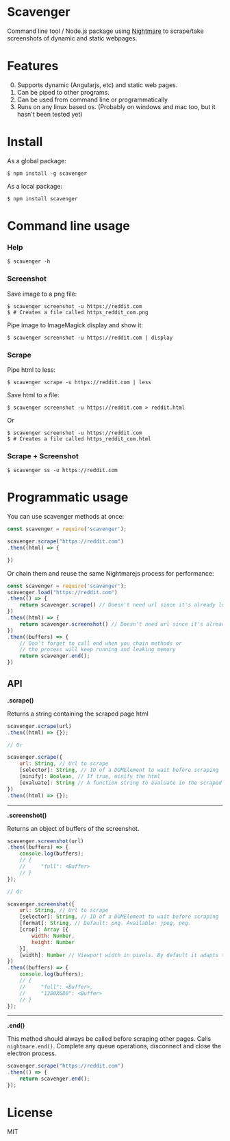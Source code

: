 # Scavenger

Command line tool / Node.js package using [Nightmare](http://www.nightmarejs.org/) to scrape/take screenshots of dynamic and static webpages.

# Features

0. Supports dynamic (Angularjs, etc) and static web pages.
0. Can be piped to other programs.
0. Can be used from command line or programmatically
0. Runs on any linux based os. (Probably on windows and mac too, but it hasn't been tested yet)

# Install

As a global package:
```shell
$ npm install -g scavenger
```
As a local package:
```shell
$ npm install scavenger
```

# Command line usage

### Help
```shell
$ scavenger -h
```

### Screenshot
Save image to a png file:
```shell
$ scavenger screenshot -u https://reddit.com
$ # Creates a file called https_reddit_com.png
```
Pipe image to ImageMagick display and show it:
```shell
$ scavenger screenshot -u https://reddit.com | display
```

### Scrape
Pipe html to less:
```shell
$ scavenger scrape -u https://reddit.com | less
```
Save html to a file:
```shell
$ scavenger screenshot -u https://reddit.com > reddit.html
```
Or
```shell
$ scavenger screenshot -u https://reddit.com
$ # Creates a file called https_reddit_com.html
```

### Scrape + Screenshot
```shell
$ scavenger ss -u https://reddit.com
```

# Programmatic usage

You can use scavenger methods at once:

```javascript
const scavenger = require('scavenger');

scavenger.scrape("https://reddit.com")
.then((html) => {    

})
```

Or chain them and reuse the same Nightmarejs process for performance:

```javascript
const scavenger = require('scavenger');
scavenger.load("https://reddit.com")
.then(() => {
    return scavenger.scrape() // Doesn't need url since it's already loaded
})
.then((html) => {    
    return scavenger.screenshot() // Doesn't need url since it's already loaded
})
.then((buffers) => {    
    // Don't forget to call end when you chain methods or
    // the process will keep running and leaking memory
    return scavenger.end();    
})
```

## API
**.scrape()**

Returns a string containing the scraped page html

```javascript
scavenger.scrape(url)
.then((html) => {});

// Or

scavenger.scrape({
    url: String, // Url to scrape
    [selector]: String, // ID of a DOMElement to wait before scraping
    [minify]: Boolean, // If true, minify the html
    [evaluate]: String // A function string to evaluate in the scraped page context
})
.then((html) => {});
```
---------------------
**.screenshot()**

Returns an object of buffers of the screenshot.


```javascript
scavenger.screenshot(url)
.then((buffers) => {
    console.log(buffers);
    // {
    //     "full": <Buffer>
    // }
});

// Or

scavenger.screenshot({
    url: String, // Url to scrape
    [selector]: String, // ID of a DOMElement to wait before scraping
    [format]: String, // Default: png. Available: jpeg, png.
    [crop]: Array [{
        width: Number,
        height: Number
    }],
    [width]: Number // Viewport width in pixels. By default it adapts to the page width. Height is always 100% of the page.
})
.then((buffers) => {
    console.log(buffers);
    // {
    //     "full": <Buffer>,
    //     "1280X680": <Buffer>
    // }
});
```
--------------------------
**.end()**

This method should always be called before scraping other pages.
Calls `nightmare.end()`.
Complete any queue operations, disconnect and close the electron process.

```javascript
scavenger.scrape("https://reddit.com")
.then(() => {
    return scavenger.end();
});
```



# License

MIT
